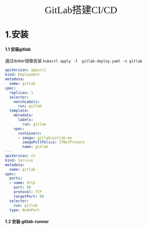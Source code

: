 <div align=center><font face="黑体" size=6>GitLab搭建CI/CD</font></div>

# 1.安装

#### 1.1 安装gitlab

通过doker镜像安装 `kubectl apply -f  gitlab-deploy.yaml -n gitlab`

```yaml
apiVersion: apps/v1
kind: Deployment
metadata:
  name: gitlab
spec:
  replicas: 1
  selector:
    matchLabels:
      run: gitlab
  template:
    metadata:
      labels:
        run: gitlab
    spec:
      containers:
      - image: gitlab/gitlab-ee
        imagePullPolicy: IfNotPresent
        name: gitlab
---
apiVersion: v1
kind: Service
metadata:
  name: gitlab
spec:
  ports:
  - name: http
    port: 80
    protocol: TCP
    targetPort: 80
  selector:
    run: gitlab
  type: NodePort
```

#### 1.2 安装 gitlab-runner
